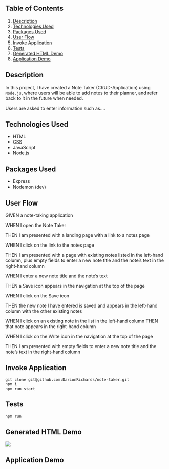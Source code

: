 ## **Table of Contents**

1.  [Description](#introduction)
2.  [Technologies Used](#technologies-used)
3.  [Packages Used](#packages-used)
4.  [User Flow](#user-flow)
5.  [Invoke Application](#invoke-application)
6.  [Tests](#tests)
7.  [Generated HTML Demo](#generate-html-demo)
8.  [Application Demo](#application-demo)

## **Description**

In this project, I have created a Note Taker (CRUD-Application) using `Node.js`, where users will be able to add notes to their planner, and refer back to it in the future when needed.

Users are asked to enter information such as....

## **Technologies Used**

- HTML
- CSS
- JavaScript
- Node.js

## **Packages Used**

- Express
- Nodemon (dev)

## **User Flow**

GIVEN a note-taking application

WHEN I open the Note Taker

THEN I am presented with a landing page with a link to a notes page

WHEN I click on the link to the notes page

THEN I am presented with a page with existing notes listed in the left-hand column, plus empty fields to enter a new note title and the note’s text in the right-hand column

WHEN I enter a new note title and the note’s text

THEN a Save icon appears in the navigation at the top of the page

WHEN I click on the Save icon

THEN the new note I have entered is saved and appears in the left-hand column with the other existing notes

WHEN I click on an existing note in the list in the left-hand column
THEN that note appears in the right-hand column

WHEN I click on the Write icon in the navigation at the top of the page

THEN I am presented with empty fields to enter a new note title and the note’s text in the right-hand column

## **Invoke Application**

```
git clone git@github.com:DarionRichards/note-taker.git
npm i
npm run start
```

## **Tests**

```
npm run
```

## **Generated HTML Demo**

<img src="./assets/demo/demo.png" />

## **Application Demo**
